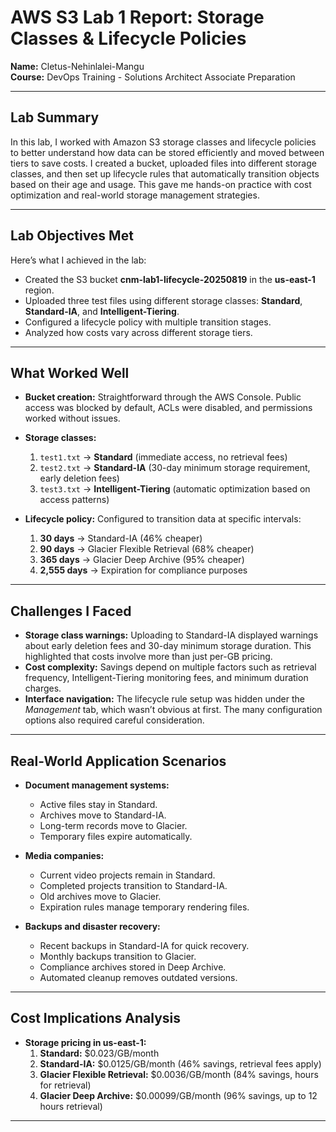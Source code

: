 # AWS S3 Lab 1 Report: Storage Classes & Lifecycle Policies  

**Name:** Cletus-Nehinlalei-Mangu  
**Course:** DevOps Training - Solutions Architect Associate Preparation  

---

## Lab Summary  
In this lab, I worked with Amazon S3 storage classes and lifecycle policies to better understand how data can be stored efficiently and moved between tiers to save costs. I created a bucket, uploaded files into different storage classes, and then set up lifecycle rules that automatically transition objects based on their age and usage. This gave me hands-on practice with cost optimization and real-world storage management strategies.  

---

## Lab Objectives Met  
Here’s what I achieved in the lab:  

- Created the S3 bucket **cnm-lab1-lifecycle-20250819** in the **us-east-1** region.  
- Uploaded three test files using different storage classes: **Standard**, **Standard-IA**, and **Intelligent-Tiering**.  
- Configured a lifecycle policy with multiple transition stages.  
- Analyzed how costs vary across different storage tiers.  

---

## What Worked Well  

- **Bucket creation:** Straightforward through the AWS Console. Public access was blocked by default, ACLs were disabled, and permissions worked without issues.  

- **Storage classes:**  
  1. `test1.txt` → **Standard** (immediate access, no retrieval fees)  
  2. `test2.txt` → **Standard-IA** (30-day minimum storage requirement, early deletion fees)  
  3. `test3.txt` → **Intelligent-Tiering** (automatic optimization based on access patterns)  

- **Lifecycle policy:** Configured to transition data at specific intervals:  
  1. **30 days** → Standard-IA (46% cheaper)  
  2. **90 days** → Glacier Flexible Retrieval (68% cheaper)  
  3. **365 days** → Glacier Deep Archive (95% cheaper)  
  4. **2,555 days** → Expiration for compliance purposes  

---

## Challenges I Faced  

- **Storage class warnings:** Uploading to Standard-IA displayed warnings about early deletion fees and 30-day minimum storage duration. This highlighted that costs involve more than just per-GB pricing.  
- **Cost complexity:** Savings depend on multiple factors such as retrieval frequency, Intelligent-Tiering monitoring fees, and minimum duration charges.  
- **Interface navigation:** The lifecycle rule setup was hidden under the *Management* tab, which wasn’t obvious at first. The many configuration options also required careful consideration.  

---

## Real-World Application Scenarios  

- **Document management systems:**  
  - Active files stay in Standard.  
  - Archives move to Standard-IA.  
  - Long-term records move to Glacier.  
  - Temporary files expire automatically.  

- **Media companies:**  
  - Current video projects remain in Standard.  
  - Completed projects transition to Standard-IA.  
  - Old archives move to Glacier.  
  - Expiration rules manage temporary rendering files.  

- **Backups and disaster recovery:**  
  - Recent backups in Standard-IA for quick recovery.  
  - Monthly backups transition to Glacier.  
  - Compliance archives stored in Deep Archive.  
  - Automated cleanup removes outdated versions.  

---

## Cost Implications Analysis  

- **Storage pricing in us-east-1:**  
  1. **Standard:** $0.023/GB/month  
  2. **Standard-IA:** $0.0125/GB/month (46% savings, retrieval fees apply)  
  3. **Glacier Flexible Retrieval:** $0.0036/GB/month (84% savings, hours for retrieval)  
  4. **Glacier Deep Archive:** $0.00099/GB/month (96% savings, up to 12 hours retrieval)  

---
